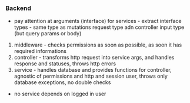 ### Backend

- pay attention at arguments (interface) for services - extract interface types - same type as mutations request type adn controller input type (but query params or body)

1. middleware - checks permissions as soon as possible, as soon it has required informations
2. controller - transforms http request into service args, and handles response and statuses, throws http errors
3. service - handles database and provides functions for controller, agnostic of permissions and http and session user, throws only database exceptions, no double checks

- no service depends on logged in user
